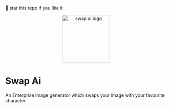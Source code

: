 🌟 star this repo if you like it 

<div align=center>
  <img src="https://github.com/kanugurajesh/Swap-Image-Ai-Generator/assets/120458029/07f9b749-a23c-4341-bb00-531796781ba4" alt="swap ai logo" width=150 height=150>
</div>

# Swap Ai

An Enterprise Image generator which swaps your image with your favourite character
